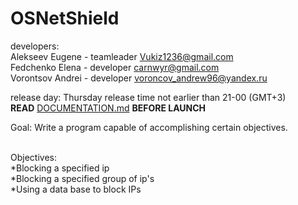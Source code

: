 # OSNetShield</br>
developers:</br>
Alekseev Eugene - teamleader <Vukiz1236@gmail.com></br>
Fedchenko Elena - developer <carnwyr@gmail.com></br>
Vorontsov Andrei - developer <voroncov_andrew96@yandex.ru></br>

release day: Thursday release time not earlier than 21-00 (GMT+3)</br>
<b>READ</b> <a href="https://github.com/Vukiz/OSNetShield/blob/master/DOCUMENTATION.md">DOCUMENTATION.md</a> <b>BEFORE LAUNCH</b></br>

Goal: Write a program capable of accomplishing certain objectives.</br></br>

Objectives: </br>
*Blocking a specified ip</br>
*Blocking a specified group of ip's</br>
*Using a data base to block IPs</br>
